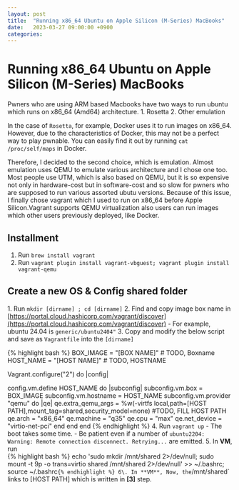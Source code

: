 ```yaml
---
layout: post
title:  "Running x86_64 Ubuntu on Apple Silicon (M-Series) MacBooks"
date:   2023-03-27 09:00:00 +0900
categories:
---
```


# Running x86_64 Ubuntu on Apple Silicon (M-Series) MacBooks

Pwners who are using ARM based Macbooks have two ways to run ubuntu which runs on x86_64 (Amd64) architecture.
  1\. Rosetta
  2\. Other emulation

In the case of `Rosetta`, for example, Docker uses it to run images on x86_64. However, due to the characteristics of Docker, this may not be a perfect way to play pwnable. You can easily find it out by running `cat /proc/self/maps` in Docker.

Therefore, I decided to the second choice, which is emulation. Almost emulation uses QEMU to emulate various architecture and I chose one too.
Most people use UTM, which is also based on QEMU, but it is so expensive not only in hardware-cost but in software-cost and so slow for pwners who are supposed to run various assorted ubutu versions.
Because of this issue, I finally chose vagrant which I used to run on x86_64 before Apple Silicon.Vagrant supports QEMU virtualization also users can run images which other users previously deployed, like Docker.

## Installment

1. Run `brew install vagrant`
2. Run `vagrant plugin install vagrant-vbguest; vagrant plugin install vagrant-qemu`

## Create a new OS & Config shared folder

1\. Run `mkdir [dirname] ; cd [dirname]`
2\. Find and copy image box name in [https://portal.cloud.hashicorp.com/vagrant/discover](https://portal.cloud.hashicorp.com/vagrant/discover)
    - For example, ubuntu 24.04 is `generic/ubuntu2404"`
3\. Copy and modify the below script and save as `Vagrantfile` into the `[dirname]`

{% highlight bash %}
BOX_IMAGE = "[BOX NAME]" # TODO, Boxname
HOST_NAME = "[HOST NAME]" # TODO, HOSTNAME

Vagrant.configure("2") do |config|

 config.vm.define HOST_NAME do |subconfig|
   subconfig.vm.box = BOX_IMAGE
   subconfig.vm.hostname = HOST_NAME
   subconfig.vm.provider "qemu" do |qe|
     qe.extra_qemu_args = %w(-virtfs local,path=[HOST PATH],mount_tag=shared,security_model=none) #TODO, FILL HOST PATH
     qe.arch = "x86_64"
     qe.machine = "q35"
     qe.cpu = "max"
     qe.net_device = "virtio-net-pci"
   end
 end
end
{% endhighlight %}
4\. Run `vagrant up`
    - The boot takes some time. 
    - Be patient even if a number of `ubuntu2204: Warning: Remote connection disconnect. Retrying...` are emitted.
5\. In **VM**, run  
{% highlight bash %}
echo 'sudo mkdir /mnt/shared 2>/dev/null; sudo mount -t 9p -o trans=virtio shared /mnt/shared 2>/dev/null' >> ~/.bashrc; 
source ~/.bashrc`
{% endhighlight %}
6\. In **VM**, Now, the `/mnt/shared` links to [HOST PATH] which is written in **[3]** step.
